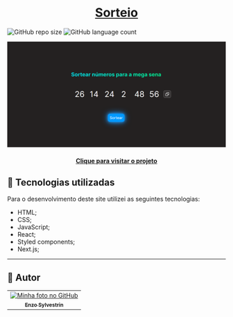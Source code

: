 <h1 align="center">
  <a href="https://sorteio-plum.vercel.app">Sorteio</a>
</h1>

![GitHub repo size](https://img.shields.io/github/repo-size/EnzoSylvestrin/sorteio?style=for-the-badge)
![GitHub language count](https://img.shields.io/github/languages/count/EnzoSylvestrin/sorteio?style=for-the-badge)

![Resultado final do projeto](img-app.png)

<h4 align="center"><a href="https://sorteio-plum.vercel.app">Clique para visitar o projeto</a></h4>

## 💼 Tecnologias utilizadas

Para o desenvolvimento deste site utilizei as seguintes tecnologias:

- HTML;
- CSS;
- JavaScript;
- React;
- Styled components;
- Next.js;

---

<h2>👻 Autor</h2>

<table>
  <tr>
    <td align="center">
      <a href="https://github.com/EnzoSylvestrin">
        <img src="https://avatars.githubusercontent.com/u/88488844?v=4" width="100px;" alt="Minha foto no GitHub"/><br>
        <sub>
          <b>Enzo Sylvestrin</b>
        </sub>
      </a>
    </td>
  </tr>
</table>
